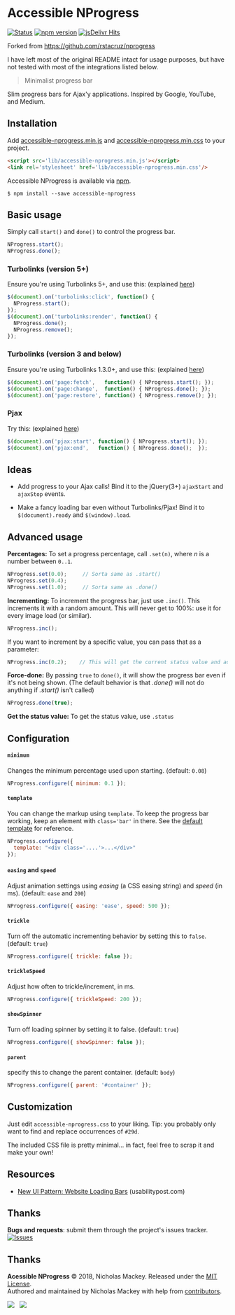 Accessible NProgress
=========

[![Status](https://api.travis-ci.org/nmackey/accessible-nprogress.svg?branch=master)](http://travis-ci.org/nmackey/accessible-nprogress)
[![npm version](https://img.shields.io/npm/v/accessible-nprogress.png)](https://npmjs.org/package/accessible-nprogress "View this project on npm")
[![jsDelivr Hits](https://data.jsdelivr.com/v1/package/npm/accessible-nprogress/badge?style=rounded)](https://www.jsdelivr.com/package/npm/accessible-nprogress)

Forked from https://github.com/rstacruz/nprogress

I have left most of the original README intact for usage purposes, but have not tested with most of the integrations listed below.

> Minimalist progress bar

Slim progress bars for Ajax'y applications. Inspired by Google, YouTube, and Medium.

Installation
------------

Add [accessible-nprogress.min.js] and [accessible-nprogress.min.css] to your project.

```html
<script src='lib/accessible-nprogress.min.js'></script>
<link rel='stylesheet' href='lib/accessible-nprogress.min.css'/>
```

Accessible NProgress is available via [npm].

    $ npm install --save accessible-nprogress

[npm]: https://www.npmjs.org/package/accessible-nprogress

Basic usage
-----------

Simply call `start()` and `done()` to control the progress bar.

~~~ js
NProgress.start();
NProgress.done();
~~~

### Turbolinks (version 5+)
Ensure you're using Turbolinks 5+, and use this: (explained [here](https://github.com/rstacruz/nprogress/issues/8#issuecomment-239107109))

~~~ js
$(document).on('turbolinks:click', function() {
  NProgress.start();
});
$(document).on('turbolinks:render', function() {
  NProgress.done();
  NProgress.remove();
});
~~~

### Turbolinks (version 3 and below)
Ensure you're using Turbolinks 1.3.0+, and use this: (explained [here](https://github.com/rstacruz/nprogress/issues/8#issuecomment-23010560))

~~~ js
$(document).on('page:fetch',   function() { NProgress.start(); });
$(document).on('page:change',  function() { NProgress.done(); });
$(document).on('page:restore', function() { NProgress.remove(); });
~~~

### Pjax
Try this: (explained [here](https://github.com/rstacruz/nprogress/issues/22#issuecomment-36540472))

~~~ js
$(document).on('pjax:start', function() { NProgress.start(); });
$(document).on('pjax:end',   function() { NProgress.done();  });
~~~

Ideas
-----

 * Add progress to your Ajax calls! Bind it to the jQuery(3+) `ajaxStart` and `ajaxStop` events.

 * Make a fancy loading bar even without Turbolinks/Pjax! Bind it to `$(document).ready` and `$(window).load`.

Advanced usage
--------------

__Percentages:__ To set a progress percentage, call `.set(n)`, where *n* is a number between `0..1`.

~~~ js
NProgress.set(0.0);     // Sorta same as .start()
NProgress.set(0.4);
NProgress.set(1.0);     // Sorta same as .done()
~~~

__Incrementing:__ To increment the progress bar, just use `.inc()`. This increments it with a random amount. This will never get to 100%: use it for every image load (or similar).

~~~ js
NProgress.inc();
~~~

If you want to increment by a specific value, you can pass that as a parameter:

~~~ js
NProgress.inc(0.2);    // This will get the current status value and adds 0.2 until status is 0.994
~~~

__Force-done:__ By passing `true` to `done()`, it will show the progress bar even if it's not being shown. (The default behavior is that *.done()* will not do anything if *.start()* isn't called)

~~~ js
NProgress.done(true);
~~~

__Get the status value:__ To get the status value, use `.status`

Configuration
-------------

#### `minimum`
Changes the minimum percentage used upon starting. (default: `0.08`)

~~~ js
NProgress.configure({ minimum: 0.1 });
~~~

#### `template`
You can change the markup using `template`. To keep the progress bar working, keep an element with `class='bar'` in there. See the [default template] for reference.

~~~ js
NProgress.configure({
  template: "<div class='....'>...</div>"
});
~~~

#### `easing` and `speed`
Adjust animation settings using *easing* (a CSS easing string) and *speed* (in ms). (default: `ease` and `200`)

~~~ js
NProgress.configure({ easing: 'ease', speed: 500 });
~~~

#### `trickle`
Turn off the automatic incrementing behavior by setting this to `false`. (default: `true`)

~~~ js
NProgress.configure({ trickle: false });
~~~

#### `trickleSpeed`
Adjust how often to trickle/increment, in ms.

~~~ js
NProgress.configure({ trickleSpeed: 200 });
~~~

#### `showSpinner`
Turn off loading spinner by setting it to false. (default: `true`)

~~~ js
NProgress.configure({ showSpinner: false });
~~~

#### `parent`
specify this to change the parent container. (default: `body`)

~~~ js
NProgress.configure({ parent: '#container' });
~~~

Customization
-------------

Just edit `accessible-nprogress.css` to your liking. Tip: you probably only want to find and replace occurrences of `#29d`.

The included CSS file is pretty minimal... in fact, feel free to scrap it and make your own!

Resources
---------

 * [New UI Pattern: Website Loading Bars](http://www.usabilitypost.com/2013/08/19/new-ui-pattern-website-loading-bars/) (usabilitypost.com)

Thanks
-------

__Bugs and requests__: submit them through the project's issues tracker.<br>
[![Issues](http://img.shields.io/github/issues/nmackey/accessible-nprogress.svg)]( https://github.com/nmackey/accessible-nprogress/issues )

[default template]: https://github.com/nmackey/nprogress/blob/master/src/index.js#L14
[Turbolinks]: https://github.com/rails/turbolinks
[accessible-nprogress.min.js]: https://github.com/nmackey/accessible-nprogress/blob/master/lib/accessible-nprogress.min.js
[accessible-nprogress.min.css]: https://github.com/nmackey/accessible-nprogress/blob/master/lib/accessible-nprogress.min.css

Thanks
------

**Acessible NProgress** © 2018, Nicholas Mackey. Released under the [MIT License].<br>
Authored and maintained by Nicholas Mackey with help from [contributors].

[MIT License]: https://mit-license.org/
[contributors]: https://github.com/nmackey/accessible-nprogress/contributors

[![](https://img.shields.io/github/followers/nmackey.svg?style=social&label=@nmackey)](https://github.com/nmackey) &nbsp;
[![](https://img.shields.io/twitter/follow/nicholas_mackey.svg?style=social&label=@nmackey)](https://twitter.com/nicholas_mackey)
